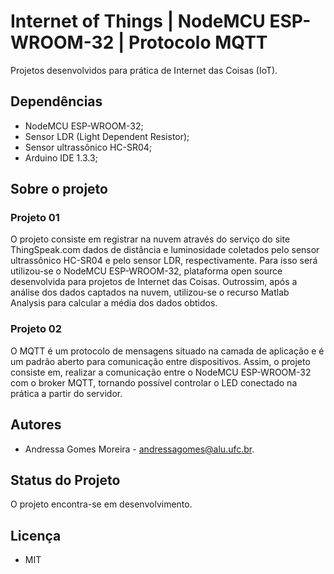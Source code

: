 # Internet of Things | NodeMCU ESP-WROOM-32 | Protocolo MQTT

Projetos desenvolvidos para prática de Internet das Coisas (IoT).

## Dependências

- NodeMCU ESP-WROOM-32;
- Sensor LDR (Light Dependent  Resistor);
- Sensor ultrassônico HC-SR04;
- Arduino IDE 1.3.3;

## Sobre o projeto

### Projeto 01

O projeto consiste em registrar na nuvem através do serviço do site ThingSpeak.com dados de distância e luminosidade coletados pelo sensor  ultrassônico HC-SR04 e pelo sensor LDR, respectivamente. Para isso será utilizou-se o NodeMCU ESP-WROOM-32, plataforma open source desenvolvida para projetos de Internet das Coisas. Outrossim, após a análise dos dados  captados  na  nuvem, utilizou-se o recurso Matlab Analysis para calcular a média dos dados obtidos.

### Projeto 02
O MQTT é  um  protocolo  de  mensagens situado  na  camada  de  aplicação e é  um  padrão  aberto  para  comunicação  entre dispositivos. Assim, o projeto consiste em, realizar  a comunicação entre o NodeMCU ESP-WROOM-32 com o broker MQTT, tornando possível controlar o LED conectado na prática a partir do servidor. 

## Autores
- Andressa Gomes Moreira - andressagomes@alu.ufc.br.

## Status do Projeto
O projeto encontra-se em desenvolvimento. 

## Licença
- MIT

